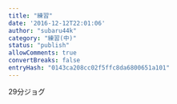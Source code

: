 ```yaml
---
title: "練習"
date: '2016-12-12T22:01:06'
author: "subaru44k"
category: "練習(中)"
status: "publish"
allowComments: true
convertBreaks: false
entryHash: "0143ca208cc02f5ffc8da6800651a101"
---
```

29分ジョグ
